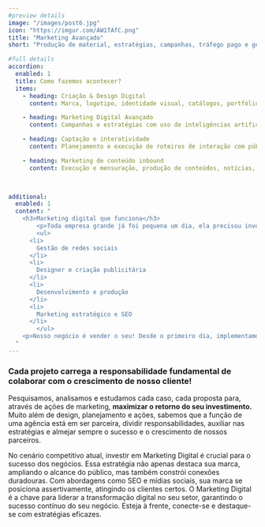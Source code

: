```yaml
---
#preview details
image: "/images/post6.jpg"
icon: "https://imgur.com/AW1TAfC.png"
title: "Marketing Avançado"
short: "Produção de material, estratégias, campanhas, tráfego pago e gestão de mídias sociais "

#full details
accordion:
  enabled: 1
  title: Como fazemos acontecer?
  items:
    - heading: Criação & Design Digital
      content: Marca, logotipo, identidade visual, catálogos, portfólios, folders, apresentações, anúncios, peças publicitárias, captação e produção de imagens e vídeos, imagens áereas (drones), banners, outdoors, TV, embalagens, comunicação em PDV, papelaria, sinalização, fachadas e muito mais!

    - heading: Marketing Digital Avançado
      content: Campanhas e estratégias com uso de inteligências artificiais para Google, Facebook, Instagram, Tik Tok, Linkedin, Youtube, email marketing, otimização web (SEO), portais de notícias, adsense, anúncios gráficos, rebranding, KPIs de performance, aumento de ROI, criação de autoridade, geração de leads qualificados, automação de marketing, tráfego qualificado, ativação da marca e campanhas de incentivo. Utilizamos todas as melhores ferramentas e estratégias para implacar sua presença digital de forma completa!

    - heading: Captação e interatividade
      content: Planejamento e execução de roteiros de interação com público, segmentação de nichos, captação de leads, estratégias de vendas e funil, aumento de audiência, engajamento, análises e gestão de tráfego, estratégias de tráfego orgânico e pago, mentoria, consultoria e monitoramento com gestão completa!

    - heading: Marketing de conteúdo inbound
      content: Execução e mensuração, produção de conteúdos, notícias, whitepapers, ebooks, artigos para blogs e muito mais!

      

additional:
  enabled: 1
  content: "
    <h3>Marketing digital que funciona</h3>
		<p>Toda empresa grande já foi pequena um dia, ela precisou investir em marketing. Por isso a missão da Intelly é criar um marketing que vai te ajudar a vender seu produto, vender mais vezes, vender para mais pessoas e vender pelo maior valor. Venha descobrir as estratégias que ajudaram centenas de empresas a dobrarem de tamanho!</p>
		<ul>
      <li>
        Gestão de redes sociais
      </li>
      <li>
        Designer e criação publicitária
      </li>
      <li>
        Desenvolvimento e produção
      </li>
      <li>
        Marketing estratégico e SEO
      </li>
		</ul>
    <p>Nosso negócio é vender o seu! Desde o primeiro dia, implementamos estratégias, técnicas e ferramentas para que o seu negócio se transforme numa máquina de fazer dinheiro. Agende agora mesmo uma consultoria com nossos especialistas!</p>
  "
---
```


### Cada projeto carrega a responsabilidade fundamental de colaborar com o crescimento de nosso cliente!

Pesquisamos, analisamos e estudamos cada caso, cada proposta para, através de ações de marketing, **maximizar o retorno do seu investimento.** Muito além de design, planejamento e ações, sabemos que a função de uma agência está em ser parceira, dividir responsabilidades, auxiliar nas estratégias e almejar sempre o sucesso e o crescimento de nossos parceiros.

No cenário competitivo atual, investir em Marketing Digital é crucial para o sucesso dos negócios. Essa estratégia não apenas destaca sua marca, ampliando o alcance do público, mas também constrói conexões duradouras. Com abordagens como SEO e mídias sociais, sua marca se posiciona assertivamente, atingindo os clientes certos. O Marketing Digital é a chave para liderar a transformação digital no seu setor, garantindo o sucesso contínuo do seu negócio. Esteja à frente, conecte-se e destaque-se com estratégias eficazes.              